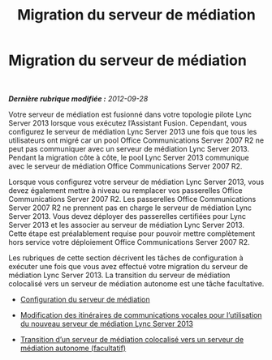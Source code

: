 ﻿---
title: Migration du serveur de médiation
TOCTitle: Migration du serveur de médiation
ms:assetid: b0b77121-2c8f-413e-b276-dbf1038361d3
ms:mtpsurl: https://technet.microsoft.com/fr-fr/library/JJ205173(v=OCS.15)
ms:contentKeyID: 49298536
ms.date: 05/20/2016
mtps_version: v=OCS.15
ms.translationtype: HT
---

# Migration du serveur de médiation

 

_**Dernière rubrique modifiée :** 2012-09-28_

Votre serveur de médiation est fusionné dans votre topologie pilote Lync Server 2013 lorsque vous exécutez l’Assistant Fusion. Cependant, vous configurez le serveur de médiation Lync Server 2013 une fois que tous les utilisateurs ont migré car un pool Office Communications Server 2007 R2 ne peut pas communiquer avec un serveur de médiation Lync Server 2013. Pendant la migration côte à côte, le pool Lync Server 2013 communique avec le serveur de médiation Office Communications Server 2007 R2.

Lorsque vous configurez votre serveur de médiation Lync Server 2013, vous devez également mettre à niveau ou remplacer vos passerelles Office Communications Server 2007 R2. Les passerelles Office Communications Server 2007 R2 ne prennent pas en charge le serveur de médiation Lync Server 2013. Vous devez déployer des passerelles certifiées pour Lync Server 2013 et les associer au serveur de médiation Lync Server 2013. Cette étape est préalablement requise pour pouvoir mettre complètement hors service votre déploiement Office Communications Server 2007 R2.

Les rubriques de cette section décrivent les tâches de configuration à exécuter une fois que vous avez effectué votre migration du serveur de médiation Lync Server 2013. La transition du serveur de médiation colocalisé vers un serveur de médiation autonome est une tâche facultative.

  - [Configuration du serveur de médiation](configure-mediation-server.md)

  - [Modification des itinéraires de communications vocales pour l’utilisation du nouveau serveur de médiation Lync Server 2013](change-voice-routes-to-use-the-new-lync-server-2013-mediation-server.md)

  - [Transition d’un serveur de médiation colocalisé vers un serveur de médiation autonome (facultatif)](transition-a-collocated-mediation-server-to-a-stand-alone-mediation-server-optional.md)

